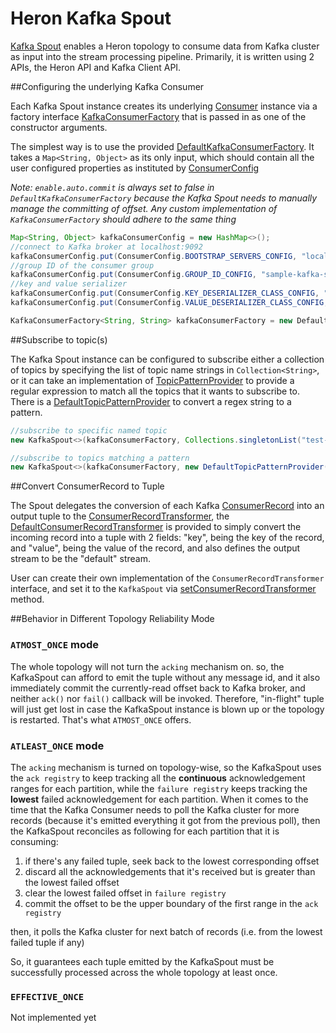 # Heron Kafka Spout

[Kafka Spout](../src/java/org/apache/heron/spouts/kafka/KafkaSpout.java) enables a Heron topology to consume data from Kafka cluster as input into the stream processing pipeline. Primarily, it is written using 2 APIs, the Heron API and Kafka Client API.

##Configuring the underlying Kafka Consumer

Each Kafka Spout instance creates its underlying [Consumer](https://kafka.apache.org/21/javadoc/index.html?org/apache/kafka/clients/consumer/KafkaConsumer.html) instance via a factory interface [KafkaConsumerFactory](../src/java/org/apache/heron/spouts/kafka/KafkaConsumerFactory.java) that is passed in as one of the constructor arguments.

The simplest way is to use the provided [DefaultKafkaConsumerFactory](../src/java/org/apache/heron/spouts/kafka/DefaultKafkaConsumerFactory.java). It takes a `Map<String, Object>` as its only input, which should contain all the user configured properties as instituted by [ConsumerConfig](https://kafka.apache.org/21/javadoc/index.html?org/apache/kafka/clients/consumer/KafkaConsumer.html)

_Note: `enable.auto.commit` is always set to false in `DefaultKafkaConsumerFactory` because the Kafka Spout needs to manually manage the committing of offset. Any custom implementation of `KafkaConsumerFactory` should adhere to the same thing_

```java
Map<String, Object> kafkaConsumerConfig = new HashMap<>();
//connect to Kafka broker at localhost:9092
kafkaConsumerConfig.put(ConsumerConfig.BOOTSTRAP_SERVERS_CONFIG, "localhost:9092");
//group ID of the consumer group
kafkaConsumerConfig.put(ConsumerConfig.GROUP_ID_CONFIG, "sample-kafka-spout");
//key and value serializer
kafkaConsumerConfig.put(ConsumerConfig.KEY_DESERIALIZER_CLASS_CONFIG, "org.apache.kafka.common.serialization.StringDeserializer");
kafkaConsumerConfig.put(ConsumerConfig.VALUE_DESERIALIZER_CLASS_CONFIG, "org.apache.kafka.common.serialization.StringDeserializer");

KafkaConsumerFactory<String, String> kafkaConsumerFactory = new DefaultKafkaConsumerFactory<>(kafkaConsumerConfig);
```

##Subscribe to topic(s)

The Kafka Spout instance can be configured to subscribe either a collection of topics by specifying the list of topic name strings in `Collection<String>`, or it can take an implementation of [TopicPatternProvider](../src/java/org/apache/heron/spouts/kafka/TopicPatternProvider.java) to provide a regular expression to match all the topics that it wants to subscribe to. There is a [DefaultTopicPatternProvider](../src/java/org/apache/heron/spouts/kafka/DefaultTopicPatternProvider.java) to convert a regex string to a pattern.

```java
//subscribe to specific named topic
new KafkaSpout<>(kafkaConsumerFactory, Collections.singletonList("test-topic"))

//subscribe to topics matching a pattern
new KafkaSpout<>(kafkaConsumerFactory, new DefaultTopicPatternProvider("test-.*"));
```

##Convert ConsumerRecord to Tuple

The Spout delegates the conversion of each Kafka [ConsumerRecord](https://kafka.apache.org/21/javadoc/index.html?org/apache/kafka/clients/consumer/KafkaConsumer.html) into an output tuple to the [ConsumerRecordTransformer](../src/java/org/apache/heron/spouts/kafka/ConsumerRecordTransformer.java), the [DefaultConsumerRecordTransformer](../src/java/org/apache/heron/spouts/kafka/DefaultConsumerRecordTransformer.java) is provided to simply convert the incoming record into a tuple with 2 fields: "key", being the key of the record, and "value", being the value of the record, and also defines the output stream to be the "default" stream.

User can create their own implementation of the `ConsumerRecordTransformer` interface, and set it to the `KafkaSpout` via [setConsumerRecordTransformer](../src/java/org/apache/heron/spouts/kafka/KafkaSpout.java) method.

##Behavior in Different Topology Reliability Mode

### `ATMOST_ONCE` mode
The whole topology will not turn the `acking` mechanism on. so, the KafkaSpout can afford to emit the tuple without any message id, and it also immediately commit the currently-read offset back to Kafka broker, and neither `ack()` nor `fail()` callback will be invoked. Therefore, "in-flight" tuple will just get lost in case the KafkaSpout instance is blown up or the topology is restarted. That's what `ATMOST_ONCE` offers.

### `ATLEAST_ONCE` mode
The `acking` mechanism is turned on topology-wise, so the KafkaSpout uses the `ack registry` to keep tracking all the **continuous** acknowledgement ranges for each partition, while the `failure registry` keeps tracking the **lowest** failed acknowledgement for each partition. When it comes to the time that the Kafka Consumer needs to poll the Kafka cluster for more records (because it's emitted everything it got from the previous poll), then the KafkaSpout reconciles as following for each partition that it is consuming:

1. if there's any failed tuple, seek back to the lowest corresponding offset
2. discard all the acknowledgements that it's received but is greater than the lowest failed offset
3. clear the lowest failed offset in `failure registry`
4. commit the offset to be the upper boundary of the first range in the `ack registry`

then, it polls the Kafka cluster for next batch of records (i.e. from the lowest failed tuple if any)

So, it guarantees each tuple emitted by the KafkaSpout must be successfully processed across the whole topology at least once.

### `EFFECTIVE_ONCE`
Not implemented yet